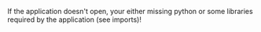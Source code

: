 If the application doesn't open, your either missing python or some libraries required by the application (see imports)!
